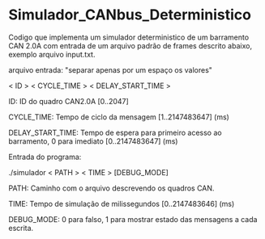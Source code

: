 # Simulador_CANbus_Deterministico

Codigo que implementa um simulador deterministico de um barramento CAN 2.0A
com entrada de um arquivo padrão de frames descrito abaixo, exemplo arquivo input.txt.

arquivo entrada:
"separar apenas por um espaço os valores"

< ID > < CYCLE_TIME > < DELAY_START_TIME >

ID: ID do quadro CAN2.0A [0..2047]

CYCLE_TIME: Tempo de ciclo da mensagem [1..2147483647] (ms)

DELAY_START_TIME: Tempo de espera para primeiro acesso ao barramento, 0 para imediato [0..2147483647] (ms)

Entrada do programa:

./simulador < PATH > < TIME > [DEBUG_MODE]

PATH: Caminho com o arquivo descrevendo os quadros CAN.

TIME: Tempo de simulação de milissegundos [0..2147483646] (ms)

DEBUG_MODE: 0 para falso, 1 para mostrar estado das mensagens a cada escrita.
